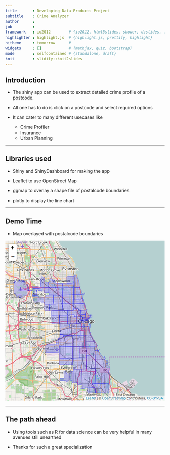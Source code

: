 ```yaml
---
title       : Developing Data Products Project
subtitle    : Crime Analyzer 
author      : 
job         : 
framework   : io2012        # {io2012, html5slides, shower, dzslides, ...}
highlighter : highlight.js  # {highlight.js, prettify, highlight}
hitheme     : tomorrow      # 
widgets     : []            # {mathjax, quiz, bootstrap}
mode        : selfcontained # {standalone, draft}
knit        : slidify::knit2slides
---
```


## Introduction

* The shiny app can be used to extract detailed crime profile of a postcode.

* All one has to do is click on a postcode and select required options 

* It can cater to many different usecases like 
    + Crime Profiler
    + Insurance
    + Urban Planning


--- 

## Libraries used

* Shiny and ShinyDashboard for making the app

* Leaflet to use OpenStreet Map

* ggmap to overlay a shape file of postalcode boundaries

* plotly to display the line chart

---

## Demo Time

* Map overlayed with postalcode boundaries

![plot of chunk unnamed-chunk-1](figure/unnamed-chunk-1-1.png)

---

## The path ahead

* Using tools such as R for data science can be very helpful in many avenues still unearthed

* Thanks for such a great specialization

